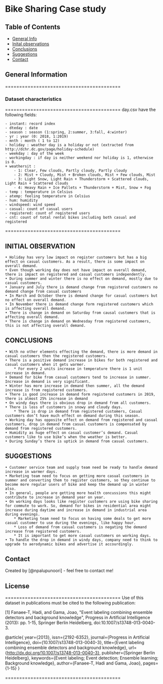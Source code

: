 # Bike Sharing Case study



## Table of Contents
* [General Info](#general-information)
* [Inital observations](#INITIAL-OBSERVATION)
* [Conclusions](#CONCLUSIONS)
* [Suggestions](#SUGGESTIONS)
* [Contact](#Contact)


## General Information
=========================================

### Dataset characteristics
=========================================
day.csv have the following fields:

    - instant: record index
    - dteday : date
    - season : season (1:spring, 2:summer, 3:fall, 4:winter)
    - yr : year (0: 2018, 1:2019)
    - mnth : month ( 1 to 12)
    - holiday : weather day is a holiday or not (extracted from http://dchr.dc.gov/page/holiday-schedule)
    - weekday : day of the week
    - workingday : if day is neither weekend nor holiday is 1, otherwise is 0.
    + weathersit : 
        - 1: Clear, Few clouds, Partly cloudy, Partly cloudy
        - 2: Mist + Cloudy, Mist + Broken clouds, Mist + Few clouds, Mist
        - 3: Light Snow, Light Rain + Thunderstorm + Scattered clouds, Light Rain + Scattered clouds
        - 4: Heavy Rain + Ice Pallets + Thunderstorm + Mist, Snow + Fog
    - temp : temperature in Celsius
    - atemp: feeling temperature in Celsius
    - hum: humidity
    - windspeed: wind speed
    - casual: count of casual users
    - registered: count of registered users
    - cnt: count of total rental bikes including both casual and registered

=========================================
## INITIAL OBSERVATION
    • Holiday has very low impact on register customers but has a big effect on casual customers. As a result, there is some impact on overall demand.
    • Even though working day does not have impact on overall demand, there is impact on registered and casual customers independently.
    • During summer and winter there is no effect on demand, mostly due to casual customers.
    • January and July there is demand change from registered customers no demand change from casual customers
    • In March and October there is demand change for casual customers but no effect on overall demand.
    • In November there is demand change form registered customers which is affecting overall demand.
    • There is change in demand on Saturday from causal customers that is affecting overall demand.
    • There is change in demand on Wednesday from registered customers, this is not affecting overall demand.

## CONCLUSIONS
    • With no other elements effecting the demand, there is more demand in casual customers then the registered customers.
    • There is a positive demand increase in bikes for both registered and casual customers when it gets warmer.
        * For every 2 units increase in temperature there is 1 unit increase in demand.
    • Demand for bike from casual customers tend to increase in summer. Increase in demand is very significant.
    • Winter has more increase in demand then summer, all the demand increase is from registered customers.
    • There is good increase in demand form registered customers in 2019, there is almost 25% increase in demand
    • On windy days there is obvious drop in demand from all customers.
    • There is loss of customers in snowy and cloudy days.
        * There is drop in demand from registered customers, Casual customers don’t have much effect on demand during this season.
    • Working day has opposite effect on demand from registered and casual customers, drop in demand from casual customers is compensated by demand from registered customers.
    • Humidity as huge effect on casual customer’s demand. Casual customers like to use bike’s when the weather is better.
    • During Sunday’s there is uptick in demand from casual customers.

## SUGGESTIONS
    • Customer service team and supply team need be ready to handle demand increase in warmer days.
    • Marketing team need to focus on getting more casual customers in summer and converting them to register customers, so they continue to become more regular users of bike and keep the demand up in winter also.
    • In general, people are getting more health concussions this might contribute to increase in demand year on year.
    • On working days looks like register customers are using bike sharing for commute to work. So, demand for bikes in residential area might increase during daytime and increase in demand in industrial area during evenings.
        * Marketing team need to focus on having some deals to get more casual customer to use during the evenings, like happy hour.
        * Loss of demand from casual customers is negating the demand increase from registered customers.
        * It is important to get more casual customers on working days.
    • To handle the drop in demand in windy days, company need to think to upgrade to aerodynamic bikes and advertise it accourdingly.



## Contact
Created by [@npalupunoori] - feel free to contact me!

## License
=========================================
Use of this dataset in publications must be cited to the following publication:

[1] Fanaee-T, Hadi, and Gama, Joao, "Event labeling combining ensemble detectors and background knowledge", Progress in Artificial Intelligence (2013): pp. 1-15, Springer Berlin Heidelberg, doi:10.1007/s13748-013-0040-3.

@article{
	year={2013},
	issn={2192-6352},
	journal={Progress in Artificial Intelligence},
	doi={10.1007/s13748-013-0040-3},
	title={Event labeling combining ensemble detectors and background knowledge},
	url={http://dx.doi.org/10.1007/s13748-013-0040-3},
	publisher={Springer Berlin Heidelberg},
	keywords={Event labeling; Event detection; Ensemble learning; Background knowledge},
	author={Fanaee-T, Hadi and Gama, Joao},
	pages={1-15}
}

=========================================